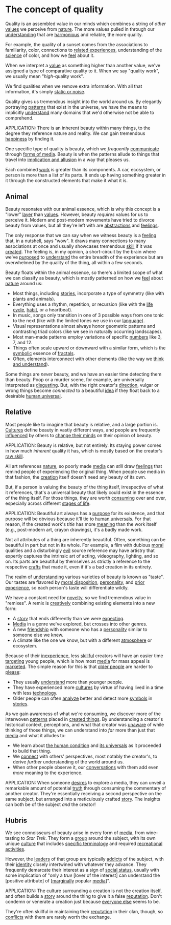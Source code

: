 
# The concept of quality

Quality is an assembled value in our minds which combines a string of *other* [values](values.md) we perceive from [nature](reality.md). The more values pulled in through our [understanding](understanding.md) that are [harmonious](mind-feelings.md) and reliable, the more quality.

For example, the quality of a sunset comes from the associations to familiarity, color, connections to [related experiences](stories.md), understanding of the [science](science.md) of color, and how we [feel](mind-feelings.md) about it.

When we interpret a [value](values.md) as something higher than another value, we've assigned a type of comparative quality to it. When we say "quality work", we usually mean "*high*-quality work".

We find qualities when we remove extra information. With all that information, it's simply [static or noise](unknown.md).

Quality gives us tremendous insight into the world around us. By elegantly portraying [patterns](symbols.md) that exist in the universe, we have the means to implicitly [understand](understanding.md) many domains that we'd otherwise not be able to comprehend.

APPLICATION: There is an inherent beauty within many things, to the degree they reference nature and reality. We can gain tremendous [happiness](mind-feelings-happiness.md) by finding it.

One specific type of quality is beauty, which we *frequently* [communicate](people-conversation.md) through [forms of media](creations.md). Beauty is when the patterns allude to things that travel into [implication and allusion](stories.md) in a way that pleases us.

Each combined [work](creations.md) is greater than its components. A car, ecosystem, or person is more than a list of its parts. It ends up having something greater in it through the constructed elements that make it what it is.

## Animal

Beauty resonates with our animal essence, which is why this concept is a "lower" [layer](https://gainedin.site/layers/) than [values](values.md). However, beauty *requires* values for us to perceive it. Modern and post-modern movements have tried to divorce beauty from values, but all they're left with are [abstractions](symbols.md) and [feelings](mind-feelings.md).

The only response that we can say when we witness beauty is a [feeling](mind-feelings.md) that, in a nutshell, says "wow". It draws many connections to many associations at once and usually showcases tremendous [skill](mind-creativity.md) if it was [created](creations.md). The feeling is, in my opinion, a short-circuit by the brain where we've [purposed](purpose.md) to [understand](understanding.md) the entire breadth of the experience but are overwhelmed by the quality of the thing, all within a few seconds.

Beauty floats within the animal essence, so there's a limited scope of what we can classify as beauty, which is mostly patterned on how we [feel](mind-feelings.md) about [nature](reality.md) around us:

- Most things, including [stories](stories.md), incorporate a type of symmetry (like with plants and animals).
- Everything uses a rhythm, repetition, or recursion (like with the [life cycle](people-family.md), [habit](habits.md), or a heartbeat).
- In music, songs only transition in one of 3 possible ways from one tonic to the next (like with the limited tones we use in our [language](language.md)).
- Visual representations almost always honor geometric patterns and contrasting triad colors (like we see in naturally occurring landscapes).
- Most man-made patterns employ variations of specific [numbers](math.md) like 3, 7, and 12.
- Things often scale upward or downward with a similar form, which is the [symbolic](symbols.md) essence of [fractals](math.md).
- Often, elements interconnect with other elements (like the way we [think and understand](understanding.md)).

Some things are *never* beauty, and we have an easier time detecting them than beauty. Poop or a murder scene, for example, are universally interpreted as [disgusting](mind-feelings-disgust.md). But, with the right creator's [direction](mind-creativity.md), vulgar or wrong things become *connected* to a beautiful [idea](values.md) if they float back to a desirable [human universal](humanity-universals.md).

## Relative

Most people like to imagine that beauty is relative, and a large portion is. [Cultures](culture.md) define beauty in vastly different ways, and people are frequently [influenced](influence.md) by others to [change their minds](people-changes.md) on their opinion of beauty.

APPLICATION: Beauty is relative, but not entirely. Its staying power comes in how much *inherent* quality it has, which is mostly based on the creator's [raw skill](mind-creativity.md).

All art references [nature](reality.md), so poorly made [media](creations.md) can *still* draw [feelings](mind-feelings.md) that remind people of experiencing the original thing. When people use media in that fashion, the [creation](creations.md) itself doesn't need any beauty of its own.

But, if a person is valuing the beauty of the thing itself, irrespective of what it references, that's a universal beauty that likely could exist in the essence of the thing itself. For those things, they are worth [consuming](image.md) over and over, especially across different [stages of life](maturity.md).

APPLICATION: Beautiful art always has a [purpose](purpose.md) for its existence, and that purpose will be obvious because it'll tie to [human universals](humanity-universals.md). For that reason, if the created work's *title* has more [meaning](meaning.md) than the work itself (e.g., post-modern art, crayon drawings), it's a badly made work.

Not all attributes of a thing are inherently beautiful. Often, something can be beautiful in part but not in its whole. For example, a film with dubious [moral](morality.md) qualities and a disturbingly [evil](morality-evil.md) source reference may have artistry that expertly captures the intrinsic art of acting, videography, lighting, and so on. Its parts are beautiful by themselves as strictly a reference to the respective [crafts](results.md) that made it, even if it's a bad creation in its entirety.

The realm of [understanding](understanding.md) various varieties of beauty is known as "taste". Our tastes are flavored by [moral disposition](morality.md), [personality](humanity.md), and [prior experience](understanding.md), so each person's taste will differentiate wildly.

We have a constant need for [novelty](image.md), so we find tremendous value in "remixes". A remix is [creatively](mind-creativity.md) combining existing elements into a new form:

- A [story](stories.md) that ends differently than we were [expecting](imagination.md).
- [Media](creations.md) in a genre we've explored, but crosses into other genres.
- A new [friendship](people-friends.md) with someone who has a [personality](personality.md) similar to someone else we knew.
- A climate like the one we know, but with a different [atmosphere](jobs-specialization.md) or ecosystem.

Because of their [inexperience](maturity.md), less [skillful](mind-creativity.md) creators will have an easier time [targeting](purpose.md) young people, which is how most [media](creations.md) for mass appeal is [marketed](marketing.md). The simple reason for this is that [older people](maturity.md) are harder to [please](meaning.md):

- They usually [understand](understanding.md) more than younger people.
- They have experienced more [cultures](culture.md) by virtue of having lived in a time with less [technology](technology.md).
- Older people can often [analyze](logic.md) better and detect more [symbols](symbols.md) in [stories](stories.md).

As we gain awareness of what we're consuming, we discover more of the interwoven [patterns](values.md) placed in [created things](creations.md). By understanding a creator's historical context, perceptions, and what that creator was [unaware](awareness.md) of while thinking of those things, we can understand into *far* more than just that [media](creations.md) and what it alludes to:

- We learn about [the human condition](humanity.md) and [its universals](humanity-universals.md) as it proceeded to build that thing.
- We [con](people-friends.md)[n](people-conversation.md)[ect](people-friends.md) with others' perspectives, most notably the creator's, to derive *further* understanding of the world around us.
- When other people observe it, our [conversations](people-conversation.md) with them add even *more* meaning to the experience.

APPLICATION: When someone [desires](purpose.md) to explore a media, they can unveil a remarkable amount of potential [truth](reality.md) through consuming the commentary of another creator. They're essentially receiving a second perspective on the same subject, but arranged into a meticulously crafted [story](stories.md). The insights can both be of the subject *and* the creator!

## Hubris

We see connoisseurs of beauty arise in every form of [media](creations.md), from wine-tasting to *Star Trek*. They form a [group](groups-member.md) around the subject, with its own unique [culture](culture.md) that includes [specific terminology](language.md) and required [recreational activities](purpose.md).

However, the [leaders](groups-small.md) of that group are typically [addicts](addiction.md) of the subject, with their [identity](identity.md) closely intertwined with whatever they advance. They frequently demarcate their interest as a sign of [social status](power-types.md), usually with some implication of "only a *true* [lover of the interest] can understand the [positive attribute] of [[marginally](trends.md) popular [media](creations.md)]".

APPLICATION: The culture surrounding a creation is not the creation itself, and often builds a [story](stories.md) around the thing to give it a false [reputation](image.md). Don't condemn or venerate a creation just because [everyone else](trends.md) seems to be.

They're often skillful in maintaining their [reputation](image.md) in their clan, though, so [conflicts](people-conflicts.md) with them are rarely worth the exchange.
